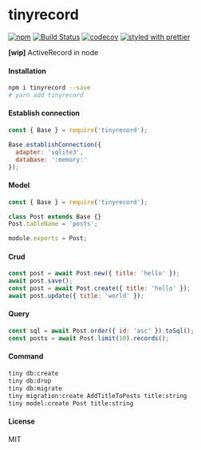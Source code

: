 # tinyrecord
[![npm](https://img.shields.io/npm/v/tinyrecord.svg)](https://www.npmjs.com/package/tinyrecord)
[![Build Status](https://travis-ci.org/wangzuo/tinyrecord.svg?branch=master)](https://travis-ci.org/wangzuo/tinyrecord)
[![codecov](https://codecov.io/gh/wangzuo/tinyrecord/branch/master/graph/badge.svg)](https://codecov.io/gh/wangzuo/tinyrecord)
[![styled with prettier](https://img.shields.io/badge/styled_with-prettier-ff69b4.svg)](https://github.com/prettier/prettier)

**[wip]** ActiveRecord in node

#### Installation
``` sh
npm i tinyrecord --save
# yarn add tinyrecord
```

#### Establish connection
``` javascript
const { Base } = require('tinyrecord');

Base.establishConnection({
  adapter: 'sqlite3',
  database: ':memory:'
});
```

#### Model
``` javascript
const { Base } = require('tinyrecord');

class Post extends Base {}
Post.tableName = 'posts';

module.exports = Post;
```

#### Crud
``` javascript
const post = await Post.new({ title: 'hello' });
await post.save();
const post = await Post.create({ title: 'hello' });
await post.update({ title: 'world' });
```

#### Query
``` javascript
const sql = await Post.order({ id: 'asc' }).toSql();
const posts = await Post.limit(10).records();
```

#### Command
``` sh
tiny db:create
tiny db:drop
tiny db:migrate
tiny migration:create AddTitleToPosts title:string
tiny model:create Post title:string
```

#### License
MIT
